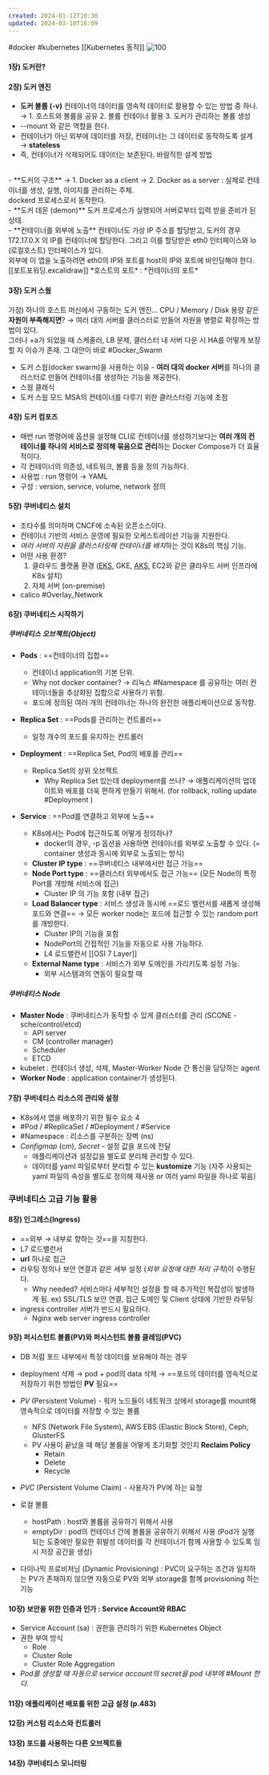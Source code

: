 ```yaml
---
created: 2024-01-12T10:30
updated: 2024-03-10T16:09
---
```

#docker #kubernetes [[Kubernetes 동작]]
![100](https://image.yes24.com/goods/84927385/XL)
#### 1장) 도커란?

#### 2장) 도커 엔진

- **도커 볼륨 (-v)** 
컨테이너의 데이터를 영속적 데이터로 활용할 수 있는 방법 중 하나.
&rarr; 1. 호스트와 볼륨을 공유 2. 볼륨 컨테이너 활용 3. 도커가 관리하는 볼륨 생성
- --mount 와 같은 역할을 한다.
- 컨테이너가 아닌 외부에 데이터를 저장, 컨테이너는 그 데이터로 동작하도록 설계 &rarr; **stateless**
- 즉, 컨테이너가 삭제되어도 데이터는 보존된다. 바람직한 설계 방법
<br/>
- **도커의 구조**
&rarr; 1. Docker as a client 
&rarr; 2. Docker as a server : 실제로 컨테이너를 생성, 실행, 이미지를 관리하는 주체. <br/> dockerd 프로세스로서 동작한다.
<br/>
- **도커 데몬 (demon)**
도커 프로세스가 실행되어 서버로부터 입력 받을 준비가 된 상태.
<br/>
- **컨테이너를 외부에 노출**
컨테이너도 가상 IP 주소를 할당받고, 도커의 경우 172.17.0.X 의 IP를 컨테이너에 할당한다. 그리고 이를 할당받은 eth0 인터페이스와 lo (로컬호스트) 인터페이스가 있다. <br/> 외부에 이 앱을 노출하려면 eth0의 IP와 포트를 host의 IP와 포트에 바인딩해야 한다. [[포트포워딩.excalidraw]]
*호스트의 포트* : *컨테이너의 포트*

#### 3장) 도커 스웜

가정) 
하나의 호스트 머신에서 구동하는 도커 엔진... CPU / Memory / Disk 용량 같은 **자원이 부족해지면**? &rarr; 여러 대의 서버를 클러스터로 만들어 자원을 병렬로 확장하는 방법이 있다. <br/> 그러나 +a가 되었을 때 스케줄러, LB 문제, 클러스터 내 서버 다운 시 HA를 어떻게 보장할 지 이슈가 존재. 그 대안이 바로 #Docker_Swarm 

- 도커 스웜(docker swarm)을 사용하는 이유 - **여러 대의 docker 서버**를 하나의 클러스터로 만들어 컨테이너를 생성하는 기능을 제공한다.
- 스웜 클래식 
- 도커 스웜 모드 MSA의 컨테이너를 다루기 위한 클러스터링 기능에 초점

#### 4장) 도커 컴포즈

- 매번 run 명령어에 옵션을 설정해 CLI로 컨테이너를 생성하기보다는 **여러 개의 컨테이너를 하나의 서비스로 정의해 묶음으로 관리**하는 Docker Compose가 더 효율적이다.
- 각 컨테이너의 의존성, 네트워크, 볼륨 등을 정의 가능하다.
- 사용법 : run 명령어 &rarr; YAML
- 구성 : version, service, volume, network 정의

#### 5장) 쿠버네티스 설치

- 조타수를 의미하며 CNCF에 소속된 오픈소스이다.
- 컨테이너 기반의 서비스 운영에 필요한 오케스트레이션 기능을 지원한다.
- *여러 서버의 자원을 클러스터링해 컨테이너를 배치*하는 것이 K8s의 핵심 기능.
- 어떤 사용 환경? 
	1. 클라우드 플랫폼 환경 ([EKS](https://docs.aws.amazon.com/ko_kr/eks/latest/userguide/what-is-eks.html), GKE, [AKS](https://azure.microsoft.com/ko-kr/products/kubernetes-service), EC2와 같은 클라우드 서버 인프라에 K8s 설치)
	2. 자체 서버 (on-premise)
- calico #Overlay_Network 

#### 6장) 쿠버네티스 시작하기

##### 쿠버네티스 오브젝트(Object)
- **Pods** : ==컨테이너의 집합==
	- 컨테이너 application의 기본 단위.
	- Why not docker container? &rarr; 리눅스 #Namespace 를 공유하는 여러 컨테이너들을 추상화된 집합으로 사용하기 위함.
	- 포드에 정의된 여러 개의 컨테이너는 하나의 완전한 애플리케이션으로 동작함.
	
- **Replica Set** : ==Pods를 관리하는 컨트롤러==
	- 일정 개수의 포드를 유지하는 컨트롤러

- **Deployment** : ==Replica Set, Pod의 배포를 관리==
	- Replica Set의 상위 오브젝트
		- Why Replica Set 있는데 deployment를 쓰나? &rarr; 애플리케이션의 업데이트와 배포를 더욱 편하게 만들기 위해서. (for rollback, rolling update #Deployment )
	
- **Service** : ==Pod를 연결하고 외부에 노출==
	- K8s에서는 Pod에 접근하도록 어떻게 정의하나?
		- docker의 경우, -p 옵션을 사용하면 컨테이너를 외부로 노출할 수 있다. (= container 생성과 동시에 외부로 노출되는 방식)
	- **Cluster IP type** : ==쿠버네티스 내부에서만 접근 가능==
	- **Node Port type** : ==클러스터 외부에서도 접근 가능== (모든 Node의 특정 Port를 개방해 서비스에 접근) 
		- Cluster IP 의 기능 포함 (내부 접근)
	- **Load Balancer type** : 서비스 생성과 동시에 ==로드 밸런서를 새롭게 생성해 포드와 연결== &rarr; 모든 worker node는 포드에 접근할 수 있는 random port를 개방한다. 
		- Cluster IP의 기능을 포함
		- NodePort의 간접적인 기능을 자동으로 사용 가능하다.
		- L4 로드밸런서 [[OSI 7 Layer]]
	- **External Name type** : 서비스가 외부 도메인을 가리키도록 설정 가능.
		- 외부 시스템과의 연동이 필요할 때

##### 쿠버네티스 Node
- **Master Node** : 쿠버네티스가 동작할 수 있게 클러스터를 관리 (SCONE - sche/control/etcd)
	- API server
	- CM (controller manager)
	- Scheduler
	- ETCD
- kubelet : 컨테이너 생성, 삭제, Master-Worker Node 간 통신을 담당하는 agent
- **Worker Node** : application container가 생성된다.

#### 7장) 쿠버네티스 리소스의 관리와 설정
- K8s에서 앱을 배포하기 위한 필수 요소 4 
- #Pod / #ReplicaSet / #Deployment / #Service 
- #Namespace : 리소스를 구분하는 장벽 (ns)
- *Configmap* (cm), *Secret* - 설정 값을 포드에 전달
	- 애플리케이션과 설정값을 별도로 분리해 관리할 수 있다.
	- 데이터를 yaml 파일로부터 분리할 수 있는 **kustomize** 기능 (자주 사용되는 yaml 파일의 속성을 별도로 정의해 재사용 or 여러 yaml 파일을 하나로 묶음)

### 쿠버네티스 고급 기능 활용
#### 8장) 인그레스(Ingress)

- ==외부 &rarr; 내부로 향하는 것==을 지칭한다.
- L7 로드밸런서
- **url** 하나로 접근
- 라우팅 정의나 보안 연결과 같은 세부 설정 (*외부 요청에 대한 처리 규칙*)이 수행된다.
	- Why needed? 서비스마다 세부적인 설정을 할 때 추가적인 복잡성이 발생하게 됨. ex) SSL/TLS 보안 연결, 접근 도메인 및 Client 상태에 기반한 라우팅
- ingress controller 서버가 반드시 필요하다.
	- Nginx web server ingress controller

#### 9장) 퍼시스턴트 볼륨(PV)와 퍼시스턴트 볼륨 클레임(PVC)

- DB 처럼 포드 내부에서 특정 데이터를 보유해야 하는 경우
- deployment 삭제 &rarr; pod + pod의 data 삭제 &rarr; ==포드의 데이터를 영속적으로 저장하기 위한 방법인 **PV** 필요==
- *PV* (Persistent Volume) - 워커 노드들이 네트워크 상에서 storage를 mount해 영속적으로 데이터를 저장할 수 있는 볼륨
	- NFS (Network File System), AWS EBS (Elastic Block Store), Ceph, GlusterFS 
	- PV 사용이 끝났을 때 해당 볼륨을 어떻게 초기화할 것인지 **Reclaim Policy**
		- Retain
		- Delete
		- Recycle
- *PVC* (Persistent Volume Claim) - 사용자가 PV에 하는 요청

- 로컬 볼륨 
	- hostPath : host와 볼륨을 공유하기 위해서 사용
	- emptyDir : pod의 컨테이너 간에 볼륨을 공유하기 위해서 사용 (Pod가 실행되는 도중에만 필요한 휘발성 데이터를 각 컨테이너가 함께 사용할 수 있도록 임시 저장 공간을 생성)
- 다이나믹 프로비저닝 (Dynamic Provisioning) : PVC이 요구하는 조건과 일치하는 PV가 존재하지 않으면 자동으로 PV와 외부 storage를 함께 provisioning 하는 기능

#### 10장) 보안을 위한 인증과 인가 : Service Account와 RBAC

- Service Account (sa) : 권한을 관리하기 위한 Kubernetes Object
- 권한 부여 방식
	- Role
	- Cluster Role
	- Cluster Role Aggregation
- *Pod를 생성할 때 자동으로 service account의 secret을 pod 내부에 #Mount 한다.*

#### 11장) 애플리케이션 배포를 위한 고급 설정 (p.483)

#### 12장) 커스텀 리소스와 컨트롤러

#### 13장) 포드를 사용하는 다른 오브젝트들

#### 14장) 쿠버네티스 모니터링